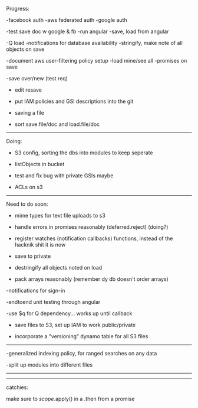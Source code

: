 Progress:

-facebook auth
-aws federated auth
-google auth

-test save doc w google & fb
-run angular
-save, load from angular

-Q load
-notifications for database availability
-stringify, make note of all objects on save

-document aws user-filtering policy setup
-load mine/see all
-promises on save

-save over/new (test req)
- edit resave
- put IAM policies and GSI descriptions into the git

- saving a file
- sort save.file/doc and load.file/doc


-----------------------------
Doing:

- S3 config, sorting the dbs into modules to keep seperate

- listObjects in bucket

- test and fix bug with private GSIs maybe

- ACLs on s3

-----------------------------
Need to do soon:

- mime types for text file uploads to s3

- handle errors in promises reasonably (deferred.reject) (doing?)

- register watches (notification callbacks) functions, instead of the hacknik shit it is now

- save to private

- destringify all objects noted on load

- pack arrays reasonably (remember dy db doesn't order arrays)

-notifications for sign-in

-endtoend unit testing through angular

-use $q for Q dependency... works up until callback

- save files to S3, set up IAM to work public/private

- incorporate a "versioning" dynamo table for all S3 files

--------------------------------------------------------------
-generalized indexing policy, for ranged searches on any data

-split up modules into different files

--------------------------------------------------------------
--------------------------------------------------------------

catchies:

make sure to $scope.$apply() in a .then from a promise